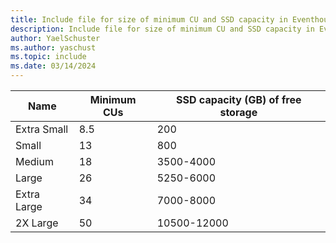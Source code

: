 ```yaml
---
title: Include file for size of minimum CU and SSD capacity in Eventhouse for guaranteed availability in Microsoft Fabric
description: Include file for size of minimum CU and SSD capacity in Eventhouse for guaranteed availability in Microsoft Fabric.
author: YaelSchuster
ms.author: yaschust
ms.topic: include
ms.date: 03/14/2024
---
```

| Name        | Minimum CUs | SSD capacity (GB) of free storage |
| ----------- | ----------- | --------------------------------- |
| Extra Small | 8.5         | 200                               |
| Small       | 13          | 800                               |
| Medium      | 18          | 3500-4000                         |
| Large       | 26          | 5250-6000                         |
| Extra Large | 34          | 7000-8000                         |
| 2X Large    | 50          | 10500-12000                       |